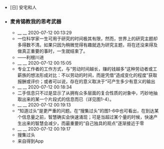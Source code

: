 - [日] 安宅和人
- ### 麦肯锡教我的思考武器
    - __ __ 2020-07-12 00:13:29
    - 一位科学家一生可用于研究的时间极其有限，然而，世界上的研究主题却多得数不清。如果只因为稍微觉得有趣就选为研究主题，将在还没来得及做真正重要的事时，一生就结束了。
    - ——利根川进
    - __ __ 2020-07-12 00:15:05
    - 专业工作者的工作方式，与“劳动时间越长，赚的钱越多”这种劳动者或工薪族的想法形成对比：不以劳动的时间，而是凭借“造成变化的程度”获取报酬或评价；或者可以说，存在的意义取决于“可产生多少有意义的输出
    - __ __ 2020-07-12 00:18:34
    - 二手信息只不过是显示了从拥有众多层面的复合性质的对象中，巧妙地抽取出来的某一个片段式的信息而已（详见图1-4）。
    - __ __ 2020-07-12 00:19:13
    - “知道过头”是更严重的问题。在“搜集过头”的图1-6中也可看出，在到达某个信息量之前，智慧确实会快速涌现；可是当超过某个量的时候，快速产生出来的智慧会减少，而最重要的“自己独具的观点”逐渐接近于零
    - __ __ 2020-07-12 00:19:17
    - 搜集过头
    - 来自得到App
